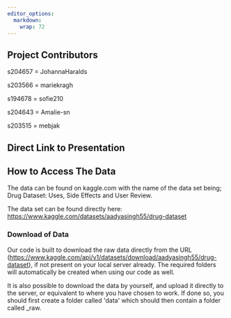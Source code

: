 ```yaml
---
editor_options: 
  markdown: 
    wrap: 72
---
```


## Project Contributors

s204657 = JohannaHaralds

s203566 = mariekragh

s194678 = sofie210

s204643 = Amalie-sn

s203515 = mebjak

## Direct Link to Presentation

## How to Access The Data

The data can be found on kaggle.com with the name of the data set being;
Drug Dataset: Uses, Side Effects and User Review.

The data set can be found directly here:
<https://www.kaggle.com/datasets/aadyasingh55/drug-dataset>

### Download of Data

Our code is built to download the raw data directly from the URL
(<https://www.kaggle.com/api/v1/datasets/download/aadyasingh55/drug-dataset>),
if not present on your local server already. The required folders will
automatically be created when using our code as well.

It is also possible to download the data by yourself, and upload it
directly to the server, or equivalent to where you have chosen to work.
If done so, you should first create a folder called 'data' which should
then contain a folder called \_raw.
